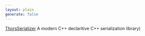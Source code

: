 ```yaml
---
layout: plain
generate: false
---
```


[ThorsSerializer](https://github.com/Loki-Astari/ThorsSerializer) A modern C++ declaritive C++ serialization library)

